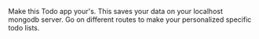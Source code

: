 Make this Todo app your's.
This saves your data on your localhost mongodb server.
Go on different routes to make your personalized specific todo lists.